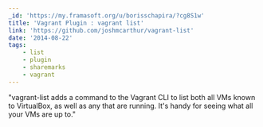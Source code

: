 ```yaml
---
_id: 'https://my.framasoft.org/u/borisschapira/?cg8S1w'
title: 'Vagrant Plugin : vagrant list'
link: 'https://github.com/joshmcarthur/vagrant-list'
date: '2014-08-22'
tags:
    - list
    - plugin
    - sharemarks
    - vagrant
---
```


<div class="markdown"><p>&quot;vagrant-list adds a command to the Vagrant CLI to list both all VMs known to VirtualBox, as well as any that are running. It's handy for seeing what all your VMs are up to.&quot;
</p></div>
